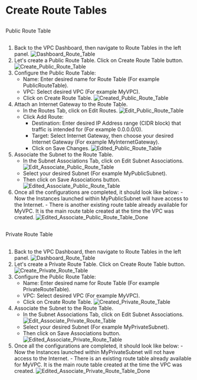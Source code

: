 # Create Route Tables
##
Public Route Table
##
###
1. Back to the VPC Dashboard, then navigate to Route Tables in the left panel. ![Dashboard_Route_Table](Images/Dashboard_Route_Table.png)
2. Let's create a Public Route Table. Click on Create Route Table button. ![Create_Public_Route_Table](Images/Create_Public_Route_Table.png)
3. Configure the Public Route Table:
   - Name: Enter desired name for Route Table (For example PublicRouteTable).
   - VPC: Select desired VPC (For example MyVPC).
   - Click on Create Route Table. ![Created_Public_Route_Table](Images/Created_Public_Route_Table.png)
4. Attach an Internet Gateway to the Route Table.
   - In the Routes Tab, click on Edit Routes. ![Edit_Public_Route_Table](Images/Edit_Public_Route_Table.png)
   - Click Add Route:
     + Destination: Enter desired IP Address range (CIDR block) that traffic is intended for (For example 0.0.0.0/0).
     + Target: Select Internet Gateway, then choose your desired Internet Gateway (For example MyInternetGateway).
     + Click on Save Changes. ![Edited_Public_Route_Table](Images/Edited_Public_Route_Table.png)
5. Associate the Subnet to the Route Table.
    - In the Subnet Associations Tab, click on Edit Subnet Associations. ![Edit_Associate_Public_Route_Table](Images/Edit_Associate_Public_Route_Table.png)
    - Select your desired Subnet (For example MyPublicSubnet).
    - Then click on Save Associations button. ![Edited_Associate_Public_Route_Table](Images/Edited_Associate_Public_Route_Table.png)
6. Once all the configurations are completed, it should look like below:
       - Now the Instances launched within MyPublicSubnet will have access to the Internet.
       - There is another existing route table already available for MyVPC. It is the main route table created at the time the VPC was created. ![Edited_Associate_Public_Route_Table_Done](Images/Edited_Associate_Public_Route_Table_Done.png)
##
Private Route Table
##
###
1. Back to the VPC Dashboard, then navigate to Route Tables in the left panel. ![Dashboard_Route_Table](Images/Dashboard_Route_Table.png)
2. Let's create a Private Route Table. Click on Create Route Table button. ![Create_Private_Route_Table](Images/Create_Private_Route_Table.png)
3. Configure the Public Route Table:
   - Name: Enter desired name for Route Table (For example PrivateRouteTable).
   - VPC: Select desired VPC (For example MyVPC).
   - Click on Create Route Table. ![Created_Private_Route_Table](Images/Created_Private_Route_Table.png)
4. Associate the Subnet to the Route Table.
    - In the Subnet Associations Tab, click on Edit Subnet Associations. ![Edit_Associate_Private_Route_Table](Images/Edit_Associate_Private_Route_Table.png)
    - Select your desired Subnet (For example MyPrivateSubnet).
    - Then click on Save Associations button. ![Edited_Associate_Private_Route_Table](Images/Edited_Associate_Private_Route_Table.png)
5. Once all the configurations are completed, it should look like below:
       - Now the Instances launched within MyPrivateSubnet will not have access to the Internet.
       - There is an existing route table already available for MyVPC. It is the main route table created at the time the VPC was created. ![Edited_Associate_Private_Route_Table_Done](Images/Edited_Associate_Private_Route_Table_Done.png)
